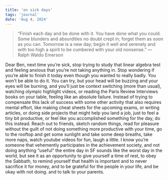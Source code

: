 ```yaml
---
title: 'on sick days'
tags: 'journal'
date: 'Aug 4, 2024'
---
```


> “Finish each day and be done with it. You have done what you could. Some blunders and absurdities no doubt crept in; forget them as soon as you can. Tomorrow is a new day; begin it well and serenely and with too high a spirit to be cumbered with your old nonsense.”
> — Ralph Waldo Emerson

Dear Ben, next time you’re sick, stop trying to study that linear algebra test and feeling anxious that you’re not taking anything in. Stop wondering if you’re able to finish it today even though you wanted to really badly. You won’t be able to do it. You can try, but your head will be buzzing and your eyes will be burning, and you’ll just be context switching (more than usual), watching olympic highlight videos, or reading the Paris Review Interviews books on your table, feeling like an absolute failure. Instead of trying to compensate this lack of success with some other activity that also requires mental effort, like making cheat sheets for the upcoming exams, or writing articles, or doing side projects that might help you land a job, just to feel a tiny bit productive, or feel like you accomplished something for the day, do this instead. Reach out to friends, sketch random things, read for pleasure without the guilt of not doing something more productive with your time, go to the rooftop and get some sunlight and take some deep breaths, take more naps, watch youtube videos for fun, laugh a little. I know you’re someone that vehemently participates in the achievement society, and not doing anything “useful” the entire day in SF sounds like the worst day in the world, but see it as an opportunity to give yourself a time of rest, to obey the Sabbath, to remind yourself that health is important and to never sacrifice it for money, and to be grateful for the people in your life, and be okay with not doing. and to talk to your parents.
